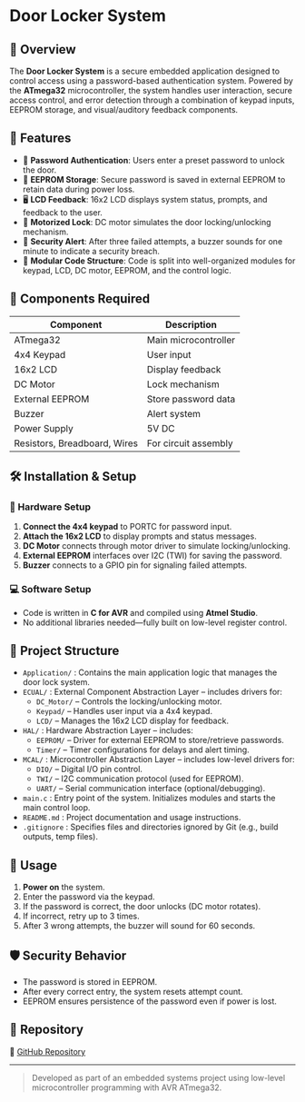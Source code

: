 # Door Locker System

## 📌 Overview

The **Door Locker System** is a secure embedded application designed to control access using a password-based authentication system. Powered by the **ATmega32** microcontroller, the system handles user interaction, secure access control, and error detection through a combination of keypad inputs, EEPROM storage, and visual/auditory feedback components.

## 🚀 Features

- 🔐 **Password Authentication**: Users enter a preset password to unlock the door.
- 🧠 **EEPROM Storage**: Secure password is saved in external EEPROM to retain data during power loss.
- 🖥️ **LCD Feedback**: 16x2 LCD displays system status, prompts, and feedback to the user.
- 🔄 **Motorized Lock**: DC motor simulates the door locking/unlocking mechanism.
- 🚨 **Security Alert**: After three failed attempts, a buzzer sounds for one minute to indicate a security breach.
- 🧰 **Modular Code Structure**: Code is split into well-organized modules for keypad, LCD, DC motor, EEPROM, and the control logic.

## 🔧 Components Required

| Component         | Description                       |
|------------------|-----------------------------------|
| ATmega32         | Main microcontroller              |
| 4x4 Keypad       | User input                        |
| 16x2 LCD         | Display feedback                  |
| DC Motor         | Lock mechanism                    |
| External EEPROM  | Store password data               |
| Buzzer           | Alert system                      |
| Power Supply     | 5V DC                             |
| Resistors, Breadboard, Wires | For circuit assembly |

## 🛠️ Installation & Setup

### 🔌 Hardware Setup

1. **Connect the 4x4 keypad** to PORTC for password input.
2. **Attach the 16x2 LCD** to display prompts and status messages.
3. **DC Motor** connects through motor driver to simulate locking/unlocking.
4. **External EEPROM** interfaces over I2C (TWI) for saving the password.
5. **Buzzer** connects to a GPIO pin for signaling failed attempts.

### 💻 Software Setup

- Code is written in **C for AVR** and compiled using **Atmel Studio**.
- No additional libraries needed—fully built on low-level register control.

## 📁 Project Structure

- `Application/` : Contains the main application logic that manages the door lock system.
- `ECUAL/` : External Component Abstraction Layer – includes drivers for:
  - `DC_Motor/` – Controls the locking/unlocking motor.
  - `Keypad/` – Handles user input via a 4x4 keypad.
  - `LCD/` – Manages the 16x2 LCD display for feedback.
- `HAL/` : Hardware Abstraction Layer – includes:
  - `EEPROM/` – Driver for external EEPROM to store/retrieve passwords.
  - `Timer/` – Timer configurations for delays and alert timing.
- `MCAL/` : Microcontroller Abstraction Layer – includes low-level drivers for:
  - `DIO/` – Digital I/O pin control.
  - `TWI/` – I2C communication protocol (used for EEPROM).
  - `UART/` – Serial communication interface (optional/debugging).
- `main.c` : Entry point of the system. Initializes modules and starts the main control loop.
- `README.md` : Project documentation and usage instructions.
- `.gitignore` : Specifies files and directories ignored by Git (e.g., build outputs, temp files).
## 🧪 Usage

1. **Power on** the system.
2. Enter the password via the keypad.
3. If the password is correct, the door unlocks (DC motor rotates).
4. If incorrect, retry up to 3 times.
5. After 3 wrong attempts, the buzzer will sound for 60 seconds.

## 🛡️ Security Behavior

- The password is stored in EEPROM.
- After every correct entry, the system resets attempt count.
- EEPROM ensures persistence of the password even if power is lost.

## 📎 Repository

🔗 [GitHub Repository](https://github.com/Mohamed-Ashraf0/Door-Locker-System)

---

> Developed as part of an embedded systems project using low-level microcontroller programming with AVR ATmega32.

